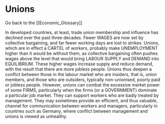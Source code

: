 # Unions

Go back to the [[Economic_Glossary]]


In developed countries, at least, trade union membership and influence has declined over the past three decades. Fewer WAGES are now set by collective bargaining, and far fewer working days are lost to strikes. Unions, which are in effect a CARTEL of workers, probably make UNEMPLOYMENT higher than it would be without them, as collective bargaining often pushes wages above the level that would bring LABOUR SUPPLY and DEMAND into EQUILIBRIUM. These higher wages increase supply and reduce demand, with the result that there are more jobless people. Unions thus deepen a conflict between those in the labour market who are insiders, that is, union members, and those who are outsiders, typically non-unionised, poorly paid or jobless people. However, unions can combat the excessive market power of some FIRMS, particularly when the firms (or a GOVERNMENT) dominate a particular job market. They can support workers who are badly treated by management. They may sometimes provide an efficient, and thus valuable, channel for communication between workers and managers, particularly in countries such as Germany, where conflict between management and unions is viewed as unhealthy.

